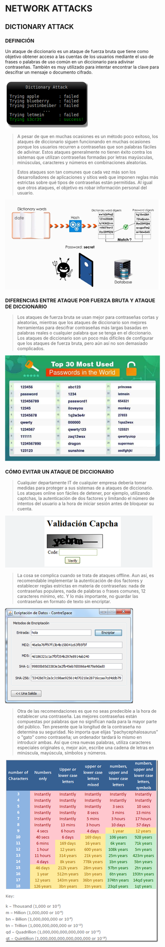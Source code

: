 # NETWORK ATTACKS 

## DICTIONARY ATTACK

### DEFINICIÓN

Un ataque de diccionario es un ataque de fuerza bruta que tiene como objetivo obtener acceso a las cuentas de los usuarios mediante el uso de frases o palabras de uso común en un diccionario para adivinar contraseñas. También es muy utilizado para intentar encontrar la clave para descifrar un mensaje o documento cifrado.


![Alt text](./dictio1.png)


> A pesar de que en muchas ocasiones es un método poco exitoso, los ataques de diccionario siguen funcionando en muchas ocasiones porque los usuarios recurren a contraseñas que son palabras fáciles de adivinar. Estos ataques generalmente no tienen éxito contra los sistemas que utilizan contraseñas formadas por letras mayúsculas, minúsculas, caracteres y números en combinaciones aleatorias.

> Estos ataques son tan comunes que cada vez más son los desarrolladores de aplicaciones y sitios web que imponen reglas más estrictas sobre qué tipos de contraseñas están permitidas. Al igual que otros ataques, el objetivo es robar información personal del usuario.

![Alt text](./dictio6.png)


### DIFERENCIAS ENTRE ATAQUE POR FUERZA BRUTA Y ATAQUE DE DICCIONARIO

> Los ataques de fuerza bruta se usan mejor para contraseñas cortas y aleatorias, mientras que los ataques de diccionario son mejores herramientas para descifrar contraseñas más largas basadas en palabras reales o cualquier palabra que se tenga en el diccionario. Los ataques de diccionario son un poco más difíciles de configurar que los ataques de fuerza bruta, pero aún así no son demasiado complicados.

![Alt text](./dictio5.png)

### CÓMO EVITAR UN ATAQUE DE DICCIONARIO


> Cualquier departamente IT de cualquier empresa debería tomar medidas para proteger a sus sistemas de a ataques de diccionario. Los ataques online son fáciles de detener, por ejemplo, utilizando captchas, la autenticación de dos factores y limitando el número de intentos del usuario a la hora de iniciar sesión antes de bloquear su cuenta.

![Alt text](./dictio2.png)


> La cosa se complica cuando se trata de ataques offline. Aun así, es recomendable implementar la autenticación de dos factores y establecer reglas estrictas en materia de contraseñas: nada de contraseñas populares, nada de palabras o frases comunes, 12 caracteres mínimo, etc. Y lo más importante, no guardar las contraseñas en formato de texto sin encriptar.


![Alt text](./dictio3.png)



> Otra de las recomendaciones es que no seas predecible a la hora de establecer una contraseña. Las mejores contraseñas están compuestas por palabras que no significan nada para la mayor parte del público. Ten presente que la longitud de la contraseña no determina su seguridad. No importa que elijas “pachycephalosaurus” o "gato" como contraseña; un ordenador tardará lo mismo en introducir ambas. Así que crea nuevas palabras, utiliza caracteres especiales originales o, mejor aún, escribe una cadena de letras en minúscula, mayúscula, símbolos y números.

![Alt text](./dictio4.png)
